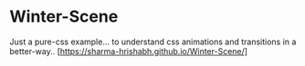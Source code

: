 # Winter-Scene

Just a pure-css example... to understand css animations and transitions in a better-way..
[https://sharma-hrishabh.github.io/Winter-Scene/]

